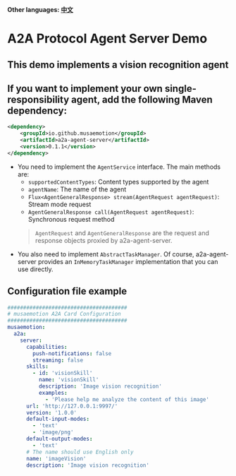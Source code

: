 **Other languages: [中文](README.zh-CN.md)**

# A2A Protocol Agent Server Demo

## This demo implements a vision recognition agent

## If you want to implement your own single-responsibility agent, add the following Maven dependency:
```xml
<dependency>
    <groupId>io.github.musaemotion</groupId>
    <artifactId>a2a-agent-server</artifactId>
    <version>0.1.1</version>
</dependency>
```

- You need to implement the `AgentService` interface. The main methods are:
    - `supportedContentTypes`: Content types supported by the agent
    - `agentName`: The name of the agent
    - `Flux<AgentGeneralResponse> stream(AgentRequest agentRequest)`: Stream mode request
    - `AgentGeneralResponse call(AgentRequest agentRequest)`: Synchronous request method
    > `AgentRequest` and `AgentGeneralResponse` are the request and response objects proxied by a2a-agent-server.
- You also need to implement `AbstractTaskManager`. Of course, a2a-agent-server provides an `InMemoryTaskManager` implementation that you can use directly.

## Configuration file example
```yaml
######################################
# musaemotion A2A Card Configuration
######################################
musaemotion:
  a2a:
    server:
      capabilities:
        push-notifications: false
        streaming: false
      skills:
        - id: 'visionSkill'
          name: 'visionSkill'
          description: 'Image vision recognition'
          examples:
            - 'Please help me analyze the content of this image'
      url: 'http://127.0.0.1:9997/'
      version: '1.0.0'
      default-input-modes:
        - 'text'
        - 'image/png'
      default-output-modes:
        - 'text'
      # The name should use English only
      name: 'imageVision'
      description: 'Image vision recognition'
```